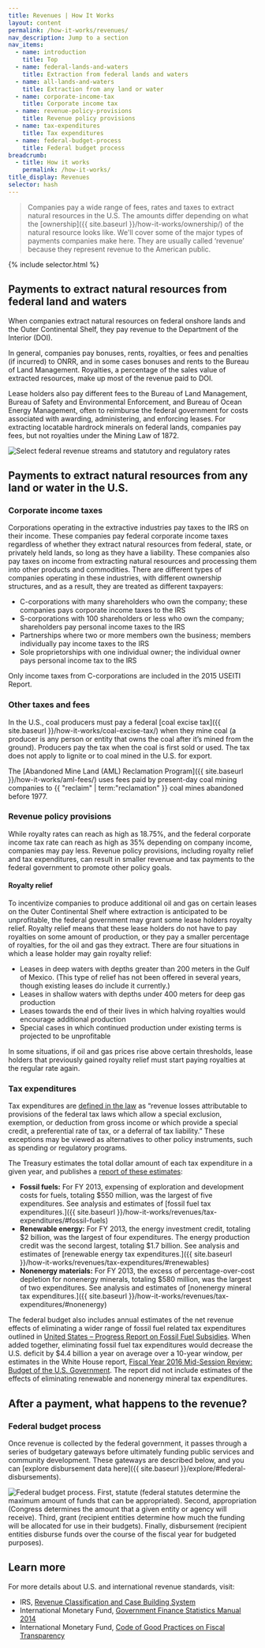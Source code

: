 ```yaml
---
title: Revenues | How It Works
layout: content
permalink: /how-it-works/revenues/
nav_description: Jump to a section
nav_items:
  - name: introduction
    title: Top
  - name: federal-lands-and-waters
    title: Extraction from federal lands and waters
  - name: all-lands-and-waters
    title: Extraction from any land or water
  - name: corporate-income-tax
    title: Corporate income tax
  - name: revenue-policy-provisions
    title: Revenue policy provisions
  - name: tax-expenditures
    title: Tax expenditures
  - name: federal-budget-process
    title: Federal budget process
breadcrumb:
  - title: How it works
    permalink: /how-it-works/
title_display: Revenues
selector: hash
---
```


> Companies pay a wide range of fees, rates and taxes to extract natural resources in the U.S. The amounts differ depending on what the [ownership]({{ site.baseurl }}/how-it-works/ownership/) of the natural resource looks like. We'll cover some of the major types of payments companies make here. They are usually called &#8216;revenue&#8217; because they represent revenue to the American public.

{% include selector.html %}

<h2 id="federal-lands-and-waters">Payments to extract natural resources from federal land and waters</h2>

When companies extract natural resources on federal onshore lands and the Outer Continental Shelf, they pay revenue to the Department of the Interior (DOI).

In general, companies pay bonuses, rents, royalties, or fees and penalties (if incurred) to ONRR, and in some cases bonuses and rents to the Bureau of Land Management. Royalties, a percentage of the sales value of extracted resources, make up most of the revenue paid to DOI.

Lease holders also pay different fees to the Bureau of Land Management, Bureau of Safety and Environmental Enforcement, and Bureau of Ocean Energy Management, often to reimburse the federal government for costs associated with awarding, administering, and enforcing leases. For extracting locatable hardrock minerals on federal lands, companies pay fees, but not royalties under the Mining Law of 1872.

<img src="{{site.baseurl}}/img/revenue-streams-chart.png" alt="Select federal revenue streams and statutory and regulatory rates" class="article_img-100 u-margin-top">

<h2 id="all-lands-and-waters">Payments to extract natural resources from any land or water in the U.S.</h2>

### Corporate income taxes

Corporations operating in the extractive industries pay taxes to the IRS on their income. These companies pay federal corporate income taxes regardless of whether they extract natural resources from federal, state, or privately held lands, so long as they have a liability. These companies also pay taxes on income from extracting natural resources and processing them into other products and commodities. There are different types of companies operating in these industries, with different ownership structures, and as a result, they are treated as different taxpayers:

* C-corporations with many shareholders who own the company; these companies pays corporate income taxes to the IRS
* S-corporations with 100 shareholders or less who own the company; shareholders pay personal income taxes to the IRS
* Partnerships where two or more members own the business; members individually pay income taxes to the IRS
* Sole proprietorships with one individual owner; the individual owner pays personal income tax to the IRS

Only income taxes from C-corporations are included in the 2015 USEITI Report.

### Other taxes and fees

In the U.S., coal producers must pay a federal [coal excise tax]({{ site.baseurl }}/how-it-works/coal-excise-tax/) when they mine coal (a producer is any person or entity that owns the coal after it’s mined from the ground). Producers pay the tax when the coal is first sold or used. The tax does not apply to lignite or to coal mined in the U.S. for export.

The [Abandoned Mine Land (AML) Reclamation Program]({{ site.baseurl }}/how-it-works/aml-fees/) uses fees paid by present-day coal mining companies to {{ "reclaim" | term:"reclamation" }} coal mines abandoned before 1977.

### Revenue policy provisions

While royalty rates can reach as high as 18.75%, and the federal corporate income tax rate can reach as high as 35% depending on company income, companies may pay less. Revenue policy provisions, including royalty relief and tax expenditures, can result in smaller revenue and tax payments to the federal government to promote other policy goals.

#### Royalty relief

To incentivize companies to produce additional oil and gas on certain leases on the Outer Continental Shelf where extraction is anticipated to be unprofitable, the federal government may grant some lease holders royalty relief. Royalty relief means that these lease holders do not have to pay royalties on some amount of production, or they pay a smaller percentage of royalties, for the oil and gas they extract. There are four situations in which a lease holder may gain royalty relief:

* Leases in deep waters with depths greater than 200 meters in the Gulf of Mexico. (This type of relief has not been offered in several years, though existing leases do include it currently.)
* Leases in shallow waters with depths under 400 meters for deep gas production
* Leases towards the end of their lives in which halving royalties would encourage additional production
* Special cases in which continued production under existing terms is projected to be unprofitable

In some situations, if oil and gas prices rise above certain thresholds, lease holders that previously gained royalty relief must start paying royalties at the regular rate again.

### Tax expenditures

Tax expenditures are [defined in the law](https://www.treasury.gov/resource-center/tax-policy/Documents/Tax-Expenditures-FY2017-Revised.pdf) as “revenue losses attributable to provisions of the federal tax laws which allow a special exclusion, exemption, or deduction from gross income or which provide a special credit, a preferential rate of tax, or a deferral of tax liability.” These exceptions may be viewed as alternatives to other policy instruments, such as spending or regulatory programs.

The Treasury estimates the total dollar amount of each tax expenditure in a given year, and publishes a [report of these estimates](https://www.treasury.gov/resource-center/tax-policy/Documents/Tax-Expenditures-FY2015.pdf):

* **Fossil fuels:** For FY 2013, expensing of exploration and development costs for fuels, totaling $550 million, was the largest of five expenditures. See analysis and estimates of [fossil fuel tax expenditures.]({{ site.baseurl }}/how-it-works/revenues/tax-expenditures/#fossil-fuels)
* **Renewable energy:** For FY 2013, the energy investment credit, totaling $2 billion, was the largest of four expenditures. The energy production credit was the second largest, totaling $1.7 billion. See analysis and estimates of [renewable energy tax expenditures.]({{ site.baseurl }}/how-it-works/revenues/tax-expenditures/#renewables)
* **Nonenergy materials:** For FY 2013, the excess of percentage-over-cost depletion for nonenergy minerals, totaling $580 million, was the largest of two expenditures. See analysis and estimates of [nonenergy mineral tax expenditures.]({{ site.baseurl }}/how-it-works/revenues/tax-expenditures/#nonenergy)

The federal budget also includes annual estimates of the net revenue effects of eliminating a wider range of fossil fuel related tax expenditures outlined in [United States – Progress Report on Fossil Fuel Subsidies](https://www.treasury.gov/open/Documents/USA%20FFSR%20progress%20report%20to%20G20%202014%20Final.pdf). When added together, eliminating fossil fuel tax expenditures would decrease the U.S. deficit by $4.4 billion a year on average over a 10-year window, per estimates in the White House report, [Fiscal Year 2016 Mid-Session Review: Budget of the U.S. Government](https://www.whitehouse.gov/sites/default/files/omb/budget/fy2016/assets/16msr.pdf). The report did not include estimates of the effects of eliminating renewable and nonenergy mineral tax expenditures.

## After a payment, what happens to the revenue?

### Federal budget process

Once revenue is collected by the federal government, it passes through a series of budgetary gateways before ultimately funding public services and community development. These gateways are described below, and you can [explore disbursement data here]({{ site.baseurl }}/explore/#federal-disbursements).

<img src="{{site.baseurl}}/img/federal-budget-process.png" alt="Federal budget process. First, statute (federal statutes determine the maximum amount of funds that can be appropriated). Second, appropriation (Congress determines the amount that a given entity or agency will receive). Third, grant (recipient entities determine how much the funding will be allocated for use in their budgets). Finally, disbursement (recipient entities disburse funds over the course of the fiscal year for budgeted purposes)." class="article_img-80 u-margin-top">

## Learn more

For more details about U.S. and international revenue standards, visit:

* IRS, [Revenue Classification and Case Building System](http://www.irs.gov/irm/part4/irm_04-001-005.html)
* International Monetary Fund, [Government Finance Statistics Manual 2014](http://www.imf.org/external/np/sta/gfsm/)
* International Monetary Fund, [Code of Good Practices on Fiscal Transparency](https://www.imf.org/external/np/fad/trans/code.htm)

